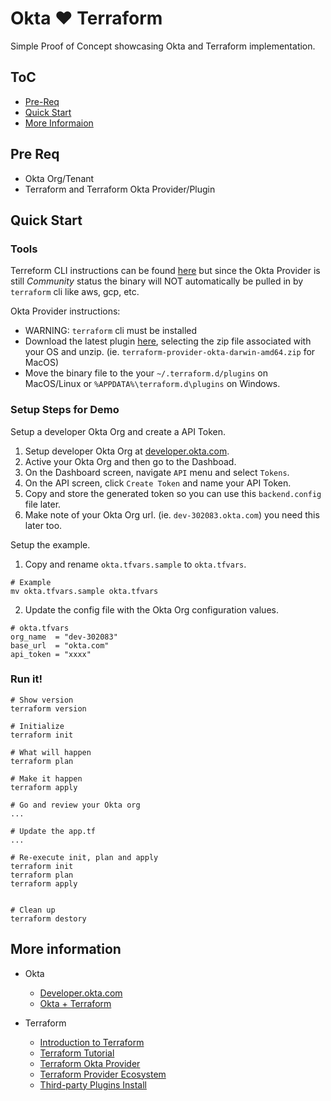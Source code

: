 # Okta :heart: Terraform
Simple Proof of Concept showcasing Okta and Terraform implementation.


## ToC
* [Pre-Req](#pre-req)
* [Quick Start](#quick-start)
* [More Informaion](#more-information)

## Pre Req

* Okta Org/Tenant
* Terraform and Terraform Okta Provider/Plugin

## Quick Start

### Tools

Terreform CLI instructions can be found [here](https://learn.hashicorp.com/terraform/getting-started/install.html) but since the Okta Provider is still *Community* status the binary will NOT automatically be pulled in by `terraform` cli like aws, gcp, etc.

Okta Provider instructions:

* WARNING: `terraform` cli  must be installed
* Download the latest plugin [here](https://github.com/articulate/terraform-provider-okta/releases), selecting the zip file associated with your OS and unzip. (ie. `terraform-provider-okta-darwin-amd64.zip` for MacOS)
* Move the binary file to the your `~/.terraform.d/plugins` on MacOS/Linux or `%APPDATA%\terraform.d\plugins` on Windows.

### Setup Steps for Demo

Setup a developer Okta Org and create a API Token.

1. Setup developer Okta Org at [developer.okta.com](https://developer.okta.com/).
2. Active your Okta Org and then go to the Dashboad.
3. On the Dashboard screen, navigate `API` menu and select `Tokens`.
4. On the API screen, click `Create Token` and name your API Token.
5. Copy and store the generated token so you can use this `backend.config` file later.
6. Make note of your Okta Org url. (ie. `dev-302083.okta.com`) you need this later too.

Setup the example.

1. Copy and rename `okta.tfvars.sample` to `okta.tfvars`. 

```
# Example
mv okta.tfvars.sample okta.tfvars
```

2. Update the config file with the Okta Org configuration values.

```
# okta.tfvars
org_name  = "dev-302083"
base_url  = "okta.com"
api_token = "xxxx"
```


### Run it!

```
# Show version
terraform version

# Initialize
terraform init

# What will happen
terraform plan

# Make it happen
terraform apply

# Go and review your Okta org
...

# Update the app.tf 
...

# Re-execute init, plan and apply
terraform init
terraform plan
terraform apply


# Clean up
terraform destory
```

## More information

* Okta
  * [Developer.okta.com](https://developer.okta.com)
  * [Okta + Terraform](https://www.okta.com/blog/2019/08/better-together-using-the-okta-integration-with-hashicorp-terraform)
 
* Terraform
  * [Introduction to Terraform](https://www.terraform.io/intro/index.html)
  * [Terraform Tutorial](https://learn.hashicorp.com/terraform)
  * [Terraform Okta Provider](https://www.terraform.io/docs/providers/okta/index.html)
  * [Terraform Provider Ecosystem](https://www.terraform.io/docs/providers/index.html)
  * [Third-party Plugins Install](https://www.terraform.io/docs/configuration/providers.html#third-party-plugins)
